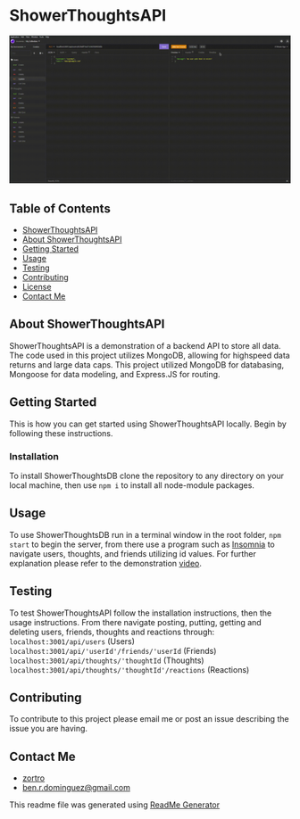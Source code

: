 <!-- proj name -->
<a name="title"></a>
# ShowerThoughtsAPI

<!-- project shields -->

![demo](./Assets/demo.gif)

<!-- toc -->
<a name="table-of-contents"></a>
## Table of Contents

- [ShowerThoughtsAPI](#title)
- [About ShowerThoughtsAPI](#about-proj)
- [Getting Started](#getting-started)
- [Usage](#Usage)
- [Testing](#testing)
- [Contributing](#contributing)
- [License](#license)
- [Contact Me](#contact-me)

<!-- about project -->
<a name="about-proj"></a>
## About ShowerThoughtsAPI

ShowerThoughtsAPI is a demonstration of a backend API to store all data. The code used in this project utilizes MongoDB, allowing for highspeed data returns and large data caps. This project utilized MongoDB for databasing, Mongoose for data modeling, and Express.JS for routing.

<!-- Getting Started -->
<a name="getting-started"></a>
## Getting Started
This is how you can get started using ShowerThoughtsAPI locally. Begin by following these instructions.
### Installation

To install ShowerThoughtsDB clone the repository to any directory on your local machine, then use `npm i` to install all node-module packages.

<!-- Usage -->
<a name="Usage"></a>
## Usage

To use ShowerThoughtsDB run in a terminal window in the root folder, `npm start` to begin the server, from there use a program such as [Insomnia](https://insomnia.rest) to navigate users, thoughts, and friends utilizing id values. For further explanation please refer to the demonstration [video](https://drive.google.com/file/d/111m_0YOAqLPg-6tfURGVHjfFdBtuVLa3/view?usp=sharing).

<!-- Testing -->
<a name="testing"></a>
## Testing

To test ShowerThoughtsAPI follow the installation instructions, then the usage instructions. From there navigate posting, putting, getting and deleting users, friends, thoughts and reactions through:
<br>`localhost:3001/api/users` (Users)
<br> `localhost:3001/api/'userId'/friends/'userId` (Friends)
<br>`localhost:3001/api/thoughts/'thoughtId` (Thoughts)
<br>`localhost:3001/api/thoughts/'thoughtId'/reactions` (Reactions)
<br>

<!-- Contributing -->
<a name="Contributing"></a>
## Contributing

To contribute to this project please email me or post an issue describing the issue you are having.

<!-- License -->




<!-- Contact Me -->
<a name="contact-me"></a>
## Contact Me
- [zortro](https://github.com/zortro)
- ben.r.dominguez@gmail.com

This readme file was generated using [ReadMe Generator](https://github.com/zortro/readme-generator/)